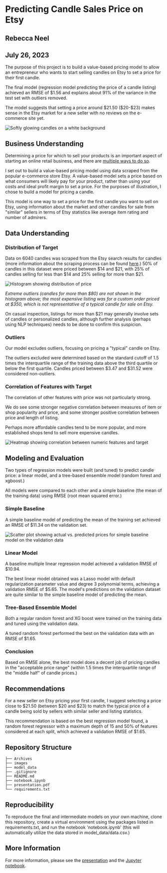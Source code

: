 # Predicting Candle Sales Price on Etsy
## Rebecca Neel
## July 26, 2023

The purpose of this project is to build a value-based pricing model to allow an entrepreneur who wants to start selling candles on Etsy to set a price for their first candle.

The final model (regression model predicting the price of a candle listing) achieved an RMSE of \$1.56 and explains about 91% of the variance in the test set with outliers removed.

The model suggests that setting a price around \$21.50 (\$20-\$23) makes sense in the Etsy market for a new seller with no reviews on the e-commerce site yet.

![Softly glowing candles on a white background](images/readme_header.png)

## Business Understanding

Determining a price for which to sell your products is an important aspect of starting an online retail business, and there are [multiple ways to do so](https://www.indeed.com/career-advice/career-development/pricing-modeling).

I set out to build a value-based pricing model using data scraped from the popular e-commerce store Etsy. A value-based model sets a price based on what consumers will likely pay for your product, rather than using your costs and ideal profit margin to set a price. For the purposes of illustration, I chose to build a model for pricing a candle.

This model is one way to set a price for the first candle you want to sell on Etsy, using information about the market and other candles for sale from "similar" sellers in terms of Etsy statistics like average item rating and number of admirers.

## Data Understanding

### Distribution of Target

Data on 6040 candles was scraped from the Etsy search results for candles (more information about the scraping process can be found [here](Archives/web-scraping.ipynb).) 50\% of candles in this dataset were priced between \$14 and \$21, with 25\% of candles selling for less than \$14 and 25\% selling for more than \$21.

![Histogram showing distribution of price](images/price_dist.jpg)

*Extreme outliers (candles for more than \$80) are not shown in the histogram above; the most expensive listing was for a custom order priced at \$350, which is not representative of a typical candle for sale on Etsy.*

On casual inspection, listings for more than \$21 may generally involve sets of candles or personalized candles, although further analysis (perhaps using NLP techniques) needs to be done to confirm this suspicion.

### Outliers

Our model excludes outliers, focusing on pricing a "typical" candle on Etsy.

The outliers excluded were determined based on the standard cutoff of 1.5 times the interquartile range of the training data above the third quartile or below the first quartile. Candles priced between \$3.47 and \$31.52 were considered non-outliers.

### Correlation of Features with Target

The correlation of other features with price was not particularly strong.

We do see some stronger negative correlation between measures of item or shop popularity and price, and some stronger positive correlation between price and length of listing.

Perhaps more affordable candles tend to be more popular, and more established shops tend to sell more expensive candles.

![Heatmap showing correlation between numeric features and target](images/correlation_plot.jpg)

## Modeling and Evaluation

Two types of regression models were built (and tuned) to predict candle price: a linear model, and a tree-based ensemble model (random forest and xgboost.)

All models were compared to each other and a simple baseline (the mean of the training data) using RMSE (root mean squared error.)

### Simple Baseline

A simple baseline model of predicting the mean of the training set achieved an RMSE of \$11.34 on the validation set.

![Scatter plot showing actual vs. predicted prices for simple baseline model on the validation data](images/simple_baseline.jpg)

### Linear Model

A baseline multiple linear regression model achieved a validation RMSE of \$10.94.

The best linear model obtained was a Lasso model with default regularization parameter value and degree 3 polynomial terms, achieving a validation RMSE of \$5.65. The model's predictions on the validation dataset are quite similar to the simple baseline model of predicting the mean.

### Tree-Based Ensemble Model

Both a regular random forest and XG boost were trained on the training data and tuned using the validation data.

A tuned random forest performed the best on the validation data with an RMSE of \$1.65.

### Conclusion

Based on RMSE alone, the best model does a decent job of pricing candles in the "acceptable price range" (within 1.5 times the interquartile range of the "middle half" of candle prices.)

## Recommendations

For a new seller on Etsy pricing your first candle, I suggest selecting a price close to \$21.50 (between \$20 and \$23) to match the typical price of a candle being sold by sellers with similar seller and listing statistics.

This recommendation is based on the best regression model found, a random forest regressor with a maximum depth of 15 and 50\% of features considered at each split, which achieved a validation RMSE of \$1.65.

## Repository Structure

```
├── Archives
├── images
├── model_data
├── .gitignore
├── README.md
├── notebook.ipynb
├── presentation.pdf
└── requirements.txt
```

## Reproducibility

To reproduce the final and intermediate models on your own machine, clone this repository, create a virtual environment using the packages listed in requirements.txt, and run the notebook 'notebook.ipynb' (this will automatically utilize the data stored in model_data/data.csv.)

## More Information

For more information, please see the [presentation](presentation.pdf) and the [Jupyter notebook](notebook.ipynb).